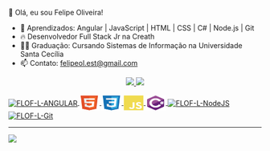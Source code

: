 👋 Olá, eu sou Felipe Oliveira!
- 🏫 Aprendizados: Angular | JavaScript | HTML | CSS | C# | Node.js | Git 
- 🔥 Desenvolvedor Full Stack Jr na Creath
- 👨‍🎓 Graduação: Cursando Sistemas de Informação na Universidade Santa Cecília
- 📫 Contato: felipeol.est@gmail.com


<div align="center">
  <a href="https://github.com/ArthurPenha">
  <img height="150em" src="https://github-readme-stats.vercel.app/api?username=FLOF-L&show_icons=true&theme=dark&include_all_commits=true&count_private=true"/>
  <img height="150em" src="https://github-readme-stats.vercel.app/api/top-langs/?username=FLOF-L&layout=compact&langs_count=7&theme=dark"/>
</div>
  
 <div style="display: inline_block"><br>
   <img align="center" alt="FLOF-L-ANGULAR" height="30" width="40" src="https://cdn.jsdelivr.net/gh/devicons/devicon/icons/angularjs/angularjs-original.svg">
  <img align="center" alt="FLOF-L-HTML" height="30" width="40" src="https://raw.githubusercontent.com/devicons/devicon/master/icons/html5/html5-original.svg">
  <img align="center" alt="FLOF-L-CSS" height="30" width="40" src="https://raw.githubusercontent.com/devicons/devicon/master/icons/css3/css3-original.svg">
  <img align="center" alt="FLOF-L-Js" height="30" width="40" src="https://raw.githubusercontent.com/devicons/devicon/master/icons/javascript/javascript-plain.svg">
  <img align="center" alt="FLOF-L-Csharp" height="30" width="40" src="https://raw.githubusercontent.com/devicons/devicon/master/icons/csharp/csharp-original.svg">
  <img align="center" alt="FLOF-L-NodeJS" height="30" width="40" src="https://icongr.am/devicon/nodejs-original.svg?size=128&color=currentColor">
  <img align="center" alt="FLOF-L-Git" height="30" width="40" src="https://icongr.am/devicon/git-original.svg?size=128&color=currentColor">
 
</div>
 <hr>
 
 


<a href="https://www.linkedin.com/in/felipeoliveira0/" target="_blank"><img src="https://img.shields.io/badge/-LinkedIn-%230077B5?style=for-the-badge&logo=linkedin&logoColor=white" target="_blank"></a> </div><br>


<!---
FLOF-L/FLOF-L is a ✨ special ✨ repository because its `README.md` (this file) appears on your GitHub profile.
You can click the Preview link to take a look at your changes.
--->
